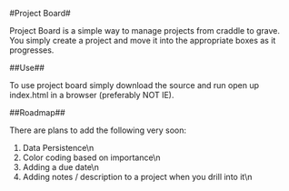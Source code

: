 #Project Board#

Project Board is a simple way to manage projects from craddle to grave. You simply create a project and move it into the appropriate boxes as it progresses.

##Use##

To use project board simply download the source and run open up index.html in a browser (preferably NOT IE).

##Roadmap##

There are plans to add the following very soon:

1) Data Persistence\n
2) Color coding based on importance\n
3) Adding a due date\n
4) Adding notes / description to a project when you drill into it\n